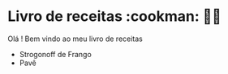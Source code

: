 # Livro de receitas :cookman: 👨‍🍳

Olá ! Bem vindo ao meu livro de receitas

- Strogonoff de Frango
- Pavê
